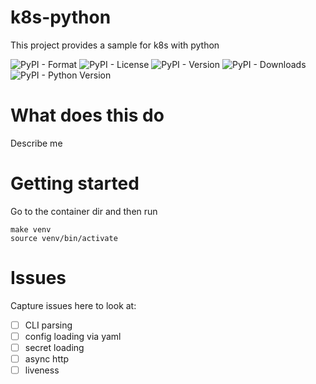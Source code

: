 # k8s-python

This project provides a sample for k8s with python

![PyPI - Format](https://img.shields.io/pypi/format/concourseatom)
![PyPI - License](https://img.shields.io/pypi/l/concourseatom)
![PyPI - Version](https://img.shields.io/pypi/v/concourseatom)
![PyPI - Downloads](https://img.shields.io/pypi/dm/concourseatom)
![PyPI - Python Version](https://img.shields.io/pypi/pyversions/concourseatom)


# What does this do

Describe me

# Getting started

Go to the container dir and then run

    make venv
    source venv/bin/activate

# Issues

Capture issues here to look at:

* [ ] CLI parsing
* [ ] config loading via yaml
* [ ] secret loading
* [ ] async http
* [ ] liveness

